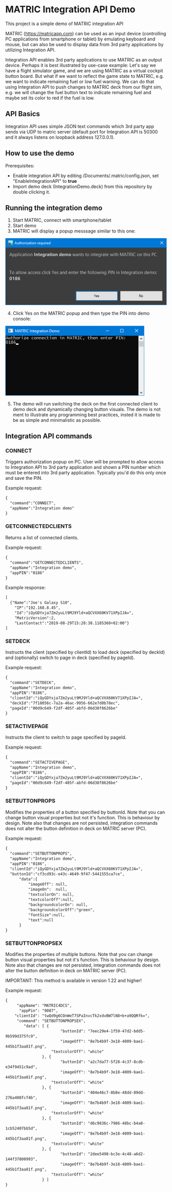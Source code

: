 # MATRIC Integration API Demo
This project is a simple demo of MATRIC integration API

MATRIC (https://matricapp.com) can be used as an input device (controlling PC applications from smartphone or tablet) by emulating keyboard and mouse, but can also be used to display data from 3rd party applications by utilizing Integration API.

Integration API enables 3rd party applications to use MATRIC as an output device. Perhaps it is best illustrated by use-case example:
Let's say we have a flight simulator game, and we are using MATRIC as a virtual cockpit button board. But what if we want to reflect the game state to MATRIC, e.g. we want to indicate remaining fuel or low fuel warning. We can do that using Integration API to push changes to MATRIC deck from our flight sim, e.g. we will change the fuel button text to indicate remaining  fuel and maybe set its color to red if the fuel is low.

## API Basics

Integration API uses simple JSON text commands which 3rd party app sends via UDP to matric server (default port for Integration API is 50300 and it always listens on loopback address 127.0.0.1).

## How to use the demo
Prerequisites:
- Enable integration API by editing <Your user profile folder>/Documents/.matric/config.json, set "EnableIntegrationAPI" to **true**
- Import demo deck (IntegrationDemo.deck) from this repository by double clicking it.
  
## Running the integration demo
1) Start MATRIC, connect with smartphone/tablet
2) Start demo
3) MATRIC will display a popup messsage similar to this one:

![Authorization popup](/res/authorize-app-popup.png)

4) Click Yes on the MATRIC popup and then type the PIN into demo console:

![Enter PIN in demo app console](/res/demo-enter-pin.png)

5) The demo will run switching the deck on the first connected client to demo deck and dynamically changing button visuals. The demo is not ment to illustrate any programming best practices, insted it is made to be as simple and minimalistic as possible.

## Integration API commands

### CONNECT

Triggers authorization popup on PC. User will be prompted to allow access to Integration API to 3rd party application and shown a PIN number which must be entered into 3rd party application. Typically you'd do this only once and save the PIN.

Example request:

```
{
  "command":"CONNECT",
  "appName":"Integration demo"
}
```

### GETCONNECTEDCLIENTS

Returns a list of connected clients.

Example request:

```
{
  "command":"GETCONNECTEDCLIENTS",
  "appName":"Integration demo",
  "appPIN":"0186"
}
```

Example response:

```
[
  {"Name":"Joe's Galaxy S10",
    "IP":"192.168.8.45",
    "Id":"iQyGDYxja7Zm2yuLt9MJ9Yld+aQCVXX60KV71XPpIJA=",
    "MatricVersion":2,
    "LastContact":"2019-08-29T15:28:38.1185368+02:00"}
]
```

### SETDECK

Instructs the client (specified by clientId) to load deck (specified by deckId) and (optionally) switch to page in deck (specified by pageId).

Example request:

```
{
  "command":"SETDECK", 
  "appName":"Integration demo", 
  "appPIN":"0186", 
  "clientId":"iQyGDYxja7Zm2yuLt9MJ9Yld+aQCVXX60KV71XPpIJA=", 
  "deckId":"7f18056c-7a2a-46ac-9956-662e7d0b78ec",
  "pageId":"00d9c649-f2df-405f-abfd-06d38f8626be"
}
```

### SETACTIVEPAGE

Instructs the client to switch to page specified by pageId.

Example request:

```
{
  "command":"SETACTIVEPAGE", 
  "appName":"Integration demo", 
  "appPIN":"0186", 
  "clientId":"iQyGDYxja7Zm2yuLt9MJ9Yld+aQCVXX60KV71XPpIJA=", 
  "pageId":"00d9c649-f2df-405f-abfd-06d38f8626be"
}
```

### SETBUTTONPROPS
Modifies the properties of a button specified by buttonId. Note that you can change button visual properties but not it's function. This is behaviour by design. Note also that changes are not persisted, integration commands does not alter the button definition in deck on MATRIC server (PC).

Example request:

```
{
  "command":"SETBUTTONPROPS", 
  "appName":"Integration demo", 
  "appPIN":"0186", 
  "clientId":"iQyGDYxja7Zm2yuLt9MJ9Yld+aQCVXX60KV71XPpIJA=", 
  "buttonId":"cf3cd93c-e43c-4649-9f47-5441555ca7ce",
      "data":{
          "imageOff": null, 
          "imageOn":  null, 
          "textcolorOn": null, 
          "textcolorOff":null, 
          "backgroundcolorOn": null, 
          "backgroundcolorOff":"green", 
          "fontSize":null,
          "text":null
      }
}
```

### SETBUTTONPROPSEX
Modifies the properties of multiple buttons. Note that you can change button visual properties but not it's function. This is behaviour by design. Note also that changes are not persisted, integration commands does not alter the button definition in deck on MATRIC server (PC).

IMPORTANT: This method is available in version 1.22 and higher!

Example request:
```
{
     "appName": "MATRIC4DCS",
      "appPin": "9087",
    "clientId": "twQd9g6COnWeT7SPaInvcTk2xdvBW7lN8+b+a9QQRfk=",
     "command": "SETBUTTONPROPSEX",
        "data": [ {
                        "buttonId": "7eec29e4-1f59-47d2-bdd5-9b599d375fc9",
                        "imageOff": "8e7b4b9f-3e18-4009-bae1-445b1f3aa81f.png",
                    "textcolorOff": "white"
                }, {
                        "buttonId": "a2c7da77-5f28-4c37-8cdb-e34f9451c9ad",
                        "imageOff": "8e7b4b9f-3e18-4009-bae1-445b1f3aa81f.png",
                    "textcolorOff": "white"
                }, {
                        "buttonId": "404e46c7-8b8e-48dd-89dd-276a408fcf4b",
                        "imageOff": "8e7b4b9f-3e18-4009-bae1-445b1f3aa81f.png",
                    "textcolorOff": "white"
                }, {
                        "buttonId": "d6c9836c-7986-48bc-b4a8-1cb52407bb5d",
                        "imageOff": "8e7b4b9f-3e18-4009-bae1-445b1f3aa81f.png",
                    "textcolorOff": "white"
                }, {
                        "buttonId": "2dee5490-bc3e-4c48-a6d2-144f37800993",
                        "imageOff": "8e7b4b9f-3e18-4009-bae1-445b1f3aa81f.png",
                    "textcolorOff": "white"
                } ]
}

```
